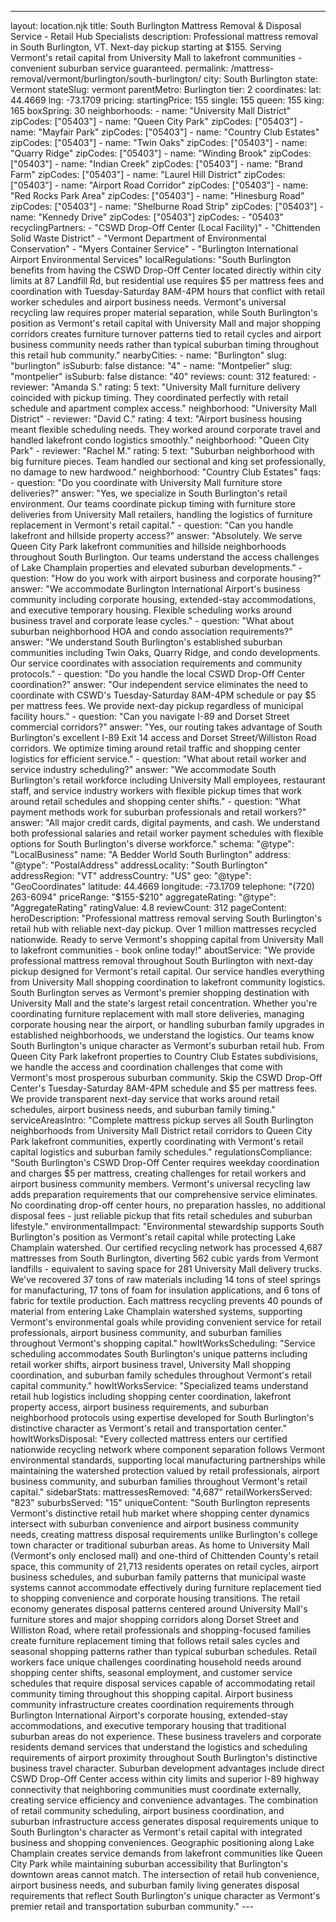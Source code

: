 ---
layout: location.njk
title: South Burlington Mattress Removal & Disposal Service - Retail Hub Specialists
description: Professional mattress removal in South Burlington, VT. Next-day pickup starting at $155. Serving Vermont's retail capital from University Mall to lakefront communities - convenient suburban service guaranteed.
permalink: /mattress-removal/vermont/burlington/south-burlington/
city: South Burlington state: Vermont stateSlug: vermont parentMetro: Burlington tier: 2 coordinates: lat: 44.4669 lng: -73.1709 pricing: startingPrice: 155 single: 155 queen: 155 king: 165 boxSpring: 30 neighborhoods: - name: "University Mall District" zipCodes: ["05403"] - name: "Queen City Park" zipCodes: ["05403"] - name: "Mayfair Park" zipCodes: ["05403"] - name: "Country Club Estates" zipCodes: ["05403"] - name: "Twin Oaks" zipCodes: ["05403"] - name: "Quarry Ridge" zipCodes: ["05403"] - name: "Winding Brook" zipCodes: ["05403"] - name: "Indian Creek" zipCodes: ["05403"] - name: "Brand Farm" zipCodes: ["05403"] - name: "Laurel Hill District" zipCodes: ["05403"] - name: "Airport Road Corridor" zipCodes: ["05403"] - name: "Red Rocks Park Area" zipCodes: ["05403"] - name: "Hinesburg Road" zipCodes: ["05403"] - name: "Shelburne Road Strip" zipCodes: ["05403"] - name: "Kennedy Drive" zipCodes: ["05403"] zipCodes: - "05403" recyclingPartners: - "CSWD Drop-Off Center (Local Facility)" - "Chittenden Solid Waste District" - "Vermont Department of Environmental Conservation" - "Myers Container Service" - "Burlington International Airport Environmental Services" localRegulations: "South Burlington benefits from having the CSWD Drop-Off Center located directly within city limits at 87 Landfill Rd, but residential use requires $5 per mattress fees and coordination with Tuesday-Saturday 8AM-4PM hours that conflict with retail worker schedules and airport business needs. Vermont's universal recycling law requires proper material separation, while South Burlington's position as Vermont's retail capital with University Mall and major shopping corridors creates furniture turnover patterns tied to retail cycles and airport business community needs rather than typical suburban timing throughout this retail hub community." nearbyCities: - name: "Burlington" slug: "burlington" isSuburb: false distance: "4" - name: "Montpelier" slug: "montpelier" isSuburb: false distance: "40" reviews: count: 312 featured: - reviewer: "Amanda S." rating: 5 text: "University Mall furniture delivery coincided with pickup timing. They coordinated perfectly with retail schedule and apartment complex access." neighborhood: "University Mall District" - reviewer: "David C." rating: 4 text: "Airport business housing meant flexible scheduling needs. They worked around corporate travel and handled lakefront condo logistics smoothly." neighborhood: "Queen City Park" - reviewer: "Rachel M." rating: 5 text: "Suburban neighborhood with big furniture pieces. Team handled our sectional and king set professionally, no damage to new hardwood." neighborhood: "Country Club Estates" faqs: - question: "Do you coordinate with University Mall furniture store deliveries?" answer: "Yes, we specialize in South Burlington's retail environment. Our teams coordinate pickup timing with furniture store deliveries from University Mall retailers, handling the logistics of furniture replacement in Vermont's retail capital." - question: "Can you handle lakefront and hillside property access?" answer: "Absolutely. We serve Queen City Park lakefront communities and hillside neighborhoods throughout South Burlington. Our teams understand the access challenges of Lake Champlain properties and elevated suburban developments." - question: "How do you work with airport business and corporate housing?" answer: "We accommodate Burlington International Airport's business community including corporate housing, extended-stay accommodations, and executive temporary housing. Flexible scheduling works around business travel and corporate lease cycles." - question: "What about suburban neighborhood HOA and condo association requirements?" answer: "We understand South Burlington's established suburban communities including Twin Oaks, Quarry Ridge, and condo developments. Our service coordinates with association requirements and community protocols." - question: "Do you handle the local CSWD Drop-Off Center coordination?" answer: "Our independent service eliminates the need to coordinate with CSWD's Tuesday-Saturday 8AM-4PM schedule or pay $5 per mattress fees. We provide next-day pickup regardless of municipal facility hours." - question: "Can you navigate I-89 and Dorset Street commercial corridors?" answer: "Yes, our routing takes advantage of South Burlington's excellent I-89 Exit 14 access and Dorset Street/Williston Road corridors. We optimize timing around retail traffic and shopping center logistics for efficient service." - question: "What about retail worker and service industry scheduling?" answer: "We accommodate South Burlington's retail workforce including University Mall employees, restaurant staff, and service industry workers with flexible pickup times that work around retail schedules and shopping center shifts." - question: "What payment methods work for suburban professionals and retail workers?" answer: "All major credit cards, digital payments, and cash. We understand both professional salaries and retail worker payment schedules with flexible options for South Burlington's diverse workforce." schema: "@type": "LocalBusiness" name: "A Bedder World South Burlington" address: "@type": "PostalAddress" addressLocality: "South Burlington" addressRegion: "VT" addressCountry: "US" geo: "@type": "GeoCoordinates" latitude: 44.4669 longitude: -73.1709 telephone: "(720) 263-6094" priceRange: "$155-$210" aggregateRating: "@type": "AggregateRating" ratingValue: 4.8 reviewCount: 312 pageContent: heroDescription: "Professional mattress removal serving South Burlington's retail hub with reliable next-day pickup. Over 1 million mattresses recycled nationwide. Ready to serve Vermont's shopping capital from University Mall to lakefront communities - book online today!" aboutService: "We provide professional mattress removal throughout South Burlington with next-day pickup designed for Vermont's retail capital. Our service handles everything from University Mall shopping coordination to lakefront community logistics. South Burlington serves as Vermont's premier shopping destination with University Mall and the state's largest retail concentration. Whether you're coordinating furniture replacement with mall store deliveries, managing corporate housing near the airport, or handling suburban family upgrades in established neighborhoods, we understand the logistics. Our teams know South Burlington's unique character as Vermont's suburban retail hub. From Queen City Park lakefront properties to Country Club Estates subdivisions, we handle the access and coordination challenges that come with Vermont's most prosperous suburban community. Skip the CSWD Drop-Off Center's Tuesday-Saturday 8AM-4PM schedule and $5 per mattress fees. We provide transparent next-day service that works around retail schedules, airport business needs, and suburban family timing." serviceAreasIntro: "Complete mattress pickup serves all South Burlington neighborhoods from University Mall District retail corridors to Queen City Park lakefront communities, expertly coordinating with Vermont's retail capital logistics and suburban family schedules." regulationsCompliance: "South Burlington's CSWD Drop-Off Center requires weekday coordination and charges $5 per mattress, creating challenges for retail workers and airport business community members. Vermont's universal recycling law adds preparation requirements that our comprehensive service eliminates. No coordinating drop-off center hours, no preparation hassles, no additional disposal fees - just reliable pickup that fits retail schedules and suburban lifestyle." environmentalImpact: "Environmental stewardship supports South Burlington's position as Vermont's retail capital while protecting Lake Champlain watershed. Our certified recycling network has processed 4,687 mattresses from South Burlington, diverting 562 cubic yards from Vermont landfills - equivalent to saving space for 281 University Mall delivery trucks. We've recovered 37 tons of raw materials including 14 tons of steel springs for manufacturing, 17 tons of foam for insulation applications, and 6 tons of fabric for textile production. Each mattress recycling prevents 40 pounds of material from entering Lake Champlain watershed systems, supporting Vermont's environmental goals while providing convenient service for retail professionals, airport business community, and suburban families throughout Vermont's shopping capital." howItWorksScheduling: "Service scheduling accommodates South Burlington's unique patterns including retail worker shifts, airport business travel, University Mall shopping coordination, and suburban family schedules throughout Vermont's retail capital community." howItWorksService: "Specialized teams understand retail hub logistics including shopping center coordination, lakefront property access, airport business requirements, and suburban neighborhood protocols using expertise developed for South Burlington's distinctive character as Vermont's retail and transportation center." howItWorksDisposal: "Every collected mattress enters our certified nationwide recycling network where component separation follows Vermont environmental standards, supporting local manufacturing partnerships while maintaining the watershed protection valued by retail professionals, airport business community, and suburban families throughout Vermont's retail capital." sidebarStats: mattressesRemoved: "4,687" retailWorkersServed: "823" suburbsServed: "15" uniqueContent: "South Burlington represents Vermont's distinctive retail hub market where shopping center dynamics intersect with suburban convenience and airport business community needs, creating mattress disposal requirements unlike Burlington's college town character or traditional suburban areas. As home to University Mall (Vermont's only enclosed mall) and one-third of Chittenden County's retail space, this community of 21,713 residents operates on retail cycles, airport business schedules, and suburban family patterns that municipal waste systems cannot accommodate effectively during furniture replacement tied to shopping convenience and corporate housing transitions. The retail economy generates disposal patterns centered around University Mall's furniture stores and major shopping corridors along Dorset Street and Williston Road, where retail professionals and shopping-focused families create furniture replacement timing that follows retail sales cycles and seasonal shopping patterns rather than typical suburban schedules. Retail workers face unique challenges coordinating household needs around shopping center shifts, seasonal employment, and customer service schedules that require disposal services capable of accommodating retail community timing throughout this shopping capital. Airport business community infrastructure creates coordination requirements through Burlington International Airport's corporate housing, extended-stay accommodations, and executive temporary housing that traditional suburban areas do not experience. These business travelers and corporate residents demand services that understand the logistics and scheduling requirements of airport proximity throughout South Burlington's distinctive business travel character. Suburban development advantages include direct CSWD Drop-Off Center access within city limits and superior I-89 highway connectivity that neighboring communities must coordinate externally, creating service efficiency and convenience advantages. The combination of retail community scheduling, airport business coordination, and suburban infrastructure access generates disposal requirements unique to South Burlington's character as Vermont's retail capital with integrated business and shopping conveniences. Geographic positioning along Lake Champlain creates service demands from lakefront communities like Queen City Park while maintaining suburban accessibility that Burlington's downtown areas cannot match. The intersection of retail hub convenience, airport business needs, and suburban family living generates disposal requirements that reflect South Burlington's unique character as Vermont's premier retail and transportation suburban community." ---